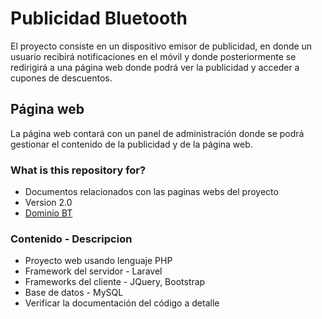 # Publicidad Bluetooth #

El proyecto consiste en un dispositivo emisor de publicidad, en donde un usuario recibirá notificaciones en el móvil y donde posteriormente se redirigirá a una página web donde podrá ver la publicidad y acceder a cupones de descuentos.

## Página web ##
La página web contará con un panel de administración donde se podrá gestionar el contenido de la publicidad y de la página web.

### What is this repository for? ###

* Documentos relacionados con las paginas webs del proyecto
* Version 2.0
* [Dominio BT](https://www.studioav.com.mx)

### Contenido - Descripcion ###

* Proyecto web usando lenguaje PHP
* Framework del servidor - Laravel
* Frameworks del cliente - JQuery, Bootstrap
* Base de datos - MySQL
* Verificar la documentación del código a detalle